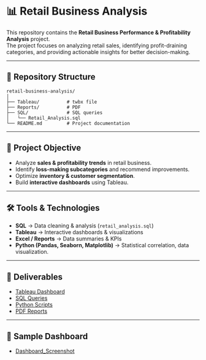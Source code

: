 # 📊 Retail Business Analysis  

This repository contains the **Retail Business Performance & Profitability Analysis** project.  
The project focuses on analyzing retail sales, identifying profit-draining categories, and providing actionable insights for better decision-making.  

---

## 📂 Repository Structure  
```
retail-business-analysis/
│
├── Tableau/          # twbx file
├── Reports/          # PDF
├── SQL/              # SQL queries
│   └── Retail_Analysis.sql
└── README.md         # Project documentation
```

---

## 🎯 Project Objective  
- Analyze **sales & profitability trends** in retail business.  
- Identify **loss-making subcategories** and recommend improvements.  
- Optimize **inventory & customer segmentation**.  
- Build **interactive dashboards** using Tableau.  

---

## 🛠️ Tools & Technologies  
- **SQL** → Data cleaning & analysis (`retail_analysis.sql`)  
- **Tableau** → Interactive dashboards & visualizations  
- **Excel / Reports** → Data summaries & KPIs  
- **Python (Pandas, Seaborn, Matplotlib)** → Statistical correlation, data visualization.

---

## 📑 Deliverables  
- [Tableau Dashboard](Tableau/Retail_Analysis_Dashboard.twbx)  
- [SQL Queries](SQL/Retail_Analysis.sql)  
- [Python Scripts](Python/Analysis.ipynb)  
- [PDF Reports](Reports/Retail_Business_Performance_Report.pdf) 

---

## 📸 Sample Dashboard  
-  [Dashboard_Screenshot](Tableau/Dashboard.png)

